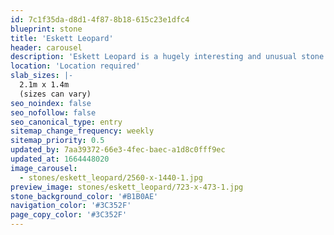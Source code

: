 ```yaml
---
id: 7c1f35da-d8d1-4f87-8b18-615c23e1dfc4
blueprint: stone
title: 'Eskett Leopard'
header: carousel
description: 'Eskett Leopard is a hugely interesting and unusual stone with its white veins threading their way through the brown mottles and silvery incursions, whilst others crisscross across the face of the stone. This is a very distinctive ‘marble’ and its rarity is exemplified in its popularity.'
location: 'Location required'
slab_sizes: |-
  2.1m x 1.4m
  (sizes can vary)
seo_noindex: false
seo_nofollow: false
seo_canonical_type: entry
sitemap_change_frequency: weekly
sitemap_priority: 0.5
updated_by: 7aa39372-66e3-4fec-baec-a1d8c0fff9ec
updated_at: 1664448020
image_carousel:
  - stones/eskett_leopard/2560-x-1440-1.jpg
preview_image: stones/eskett_leopard/723-x-473-1.jpg
stone_background_color: '#B1B0AE'
navigation_color: '#3C352F'
page_copy_color: '#3C352F'
---
```

